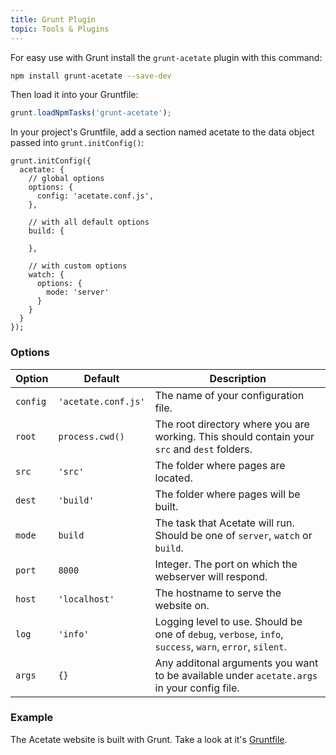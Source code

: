 ```yaml
---
title: Grunt Plugin
topic: Tools & Plugins
---
```


For easy use with Grunt install the `grunt-acetate` plugin with this command:

```bash
npm install grunt-acetate --save-dev
```

Then load it into your Gruntfile:

```js
grunt.loadNpmTasks('grunt-acetate');
```

In your project's Gruntfile, add a section named acetate to the data object passed into `grunt.initConfig()`:

```
grunt.initConfig({
  acetate: {
    // global options
    options: {
      config: 'acetate.conf.js',
    },

    // with all default options
    build: {
    
    },

    // with custom options
    watch: {
      options: {
        mode: 'server'
      }
    }
  }
});
```

### Options

| Option      | Default        | Description |
| ----------  | -------------- | ----------- |
| `config`    | `'acetate.conf.js'`    | The name of your configuration file.
| `root`    | `process.cwd()`    | The root directory where you are working. This should contain your `src` and `dest` folders.
| `src`    | `'src'`    | The folder where pages are located.
| `dest`    | `'build'`    | The folder where pages will be built.
| `mode` | `build` | The task that Acetate will run. Should be one of `server`, `watch` or `build`.
| `port`      | `8000`         | Integer. The port on which the webserver will respond.
| `host`      | `'localhost'`  | The hostname to serve the website on.
| `log`       | `'info'`       | Logging level to use. Should be one of `debug`, `verbose`, `info`, `success`, `warn`, `error`, `silent`.
| `args` | `{}` | Any additonal arguments you want to be available under `acetate.args` in your config file.

### Example

The Acetate website is built with Grunt. Take a look at it's [Gruntfile](https://github.com/patrickarlt/acetate-site/blob/master/Gruntfile.js).
